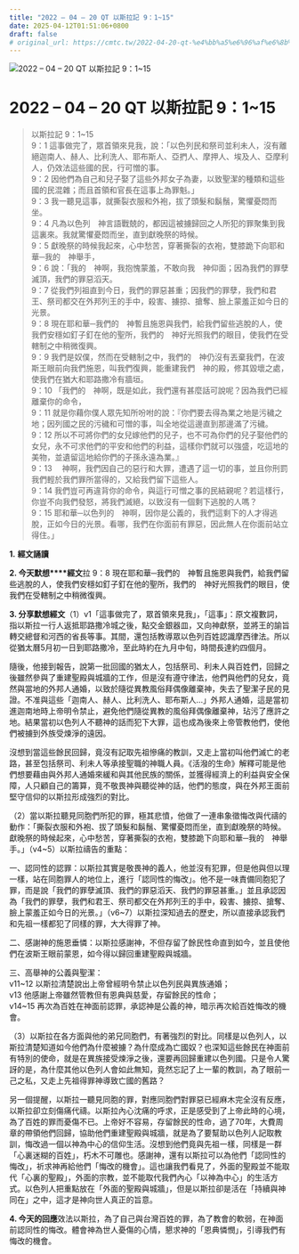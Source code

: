 ```yaml
---
title: "2022 – 04 – 20 QT 以斯拉記 9：1~15"
date: 2025-04-12T01:51:06+0800
draft: false
# original_url: https://cmtc.tw/2022-04-20-qt-%e4%bb%a5%e6%96%af%e6%8b%89%e8%a8%98-9%ef%bc%9a115
---
```


![2022 – 04 – 20 QT 以斯拉記 9：1\~15](/images/qt.jpg   "2022 – 04 – 20 QT 以斯拉記 9：1\~15")

# 2022 – 04 – 20 QT 以斯拉記 9：1\~15

> 以斯拉記 9：1\~15  
> 9：1 這事做完了，眾首領來見我，說：「以色列民和祭司並利未人，沒有離絕迦南人、赫人、比利洗人、耶布斯人、亞捫人、摩押人、埃及人、亞摩利人，仍效法這些國的民，行可憎的事。  
> 9：2 因他們為自己和兒子娶了這些外邦女子為妻，以致聖潔的種類和這些國的民混雜；而且首領和官長在這事上為罪魁。」  
> 9：3 我一聽見這事，就撕裂衣服和外袍，拔了頭髮和鬍鬚，驚懼憂悶而坐。  
> 9：4 凡為以色列　神言語戰兢的，都因這被擄歸回之人所犯的罪聚集到我這裏來。我就驚懼憂悶而坐，直到獻晚祭的時候。  
> 9：5 獻晚祭的時候我起來，心中愁苦，穿著撕裂的衣袍，雙膝跪下向耶和華─我的　神舉手，  
> 9：6 說：「我的　神啊，我抱愧蒙羞，不敢向我　神仰面；因為我們的罪孽滅頂，我們的罪惡滔天。  
> 9：7 從我們列祖直到今日，我們的罪惡甚重；因我們的罪孽，我們和君王、祭司都交在外邦列王的手中，殺害、擄掠、搶奪、臉上蒙羞正如今日的光景。  
> 9：8 現在耶和華─我們的　神暫且施恩與我們，給我們留些逃脫的人，使我們安穩如釘子釘在他的聖所，我們的　神好光照我們的眼目，使我們在受轄制之中稍微復興。  
> 9：9 我們是奴僕，然而在受轄制之中，我們的　神仍沒有丟棄我們，在波斯王眼前向我們施恩，叫我們復興，能重建我們　神的殿，修其毀壞之處，使我們在猶大和耶路撒冷有牆垣。  
> 9：10 「我們的　神啊，既是如此，我們還有甚麼話可說呢？因為我們已經離棄你的命令，  
> 9：11 就是你藉你僕人眾先知所吩咐的說：『你們要去得為業之地是污穢之地；因列國之民的污穢和可憎的事，叫全地從這邊直到那邊滿了污穢。  
> 9：12 所以不可將你們的女兒嫁他們的兒子，也不可為你們的兒子娶他們的女兒，永不可求他們的平安和他們的利益，這樣你們就可以強盛，吃這地的美物，並遺留這地給你們的子孫永遠為業。』  
> 9：13 　神啊，我們因自己的惡行和大罪，遭遇了這一切的事，並且你刑罰我們輕於我們罪所當得的，又給我們留下這些人。  
> 9：14 我們豈可再違背你的命令，與這行可憎之事的民結親呢？若這樣行，你豈不向我們發怒，將我們滅絕，以致沒有一個剩下逃脫的人嗎？  
> 9：15 耶和華─以色列的　神啊，因你是公義的，我們這剩下的人才得逃脫，正如今日的光景。看哪，我們在你面前有罪惡，因此無人在你面前站立得住。」

**1.** **經文誦讀**

**2. 今天默想****經文**拉 9：8 現在耶和華─我們的　神暫且施恩與我們，給我們留些逃脫的人，使我們安穩如釘子釘在他的聖所，我們的　神好光照我們的眼目，使我們在受轄制之中稍微復興。

**3. 分享默想經文**（1）v1「這事做完了，眾首領來見我」，「這事」：原文複數詞，指以斯拉一行人返抵耶路撒冷城之後，點交金銀器皿，又向神獻祭，並將王的諭旨轉交總督和河西的省長等事。其間，還包括教導眾以色列百姓認識摩西律法。所以從猶太曆5月初一日到耶路撒冷，至此時約在九月中旬，時間長達約四個月。

隨後，他接到報告，說第一批回國的猶太人，包括祭司、利未人與百姓們，回歸之後雖然參與了重建聖殿與城牆的工作，但是沒有遵守律法，他們與他們的兒女，竟然與當地的外邦人通婚，以致於隨從異教風俗拜偶像離棄神，失去了聖潔子民的見證。不准與這些「迦南人、赫人、比利洗人、耶布斯人…」外邦人通婚，這是當初進迦南地時上帝明令禁止，避免他們隨從異教的風俗拜偶像離棄神，玷污了應許之地。結果當初以色列人不聽神的話而犯下大罪，這也成為後來上帝管教他們，使他們被擄到外族受煉淨的遠因。

沒想到當這些餘民回歸，竟沒有記取先祖慘痛的教訓，又走上當初叫他們滅亡的老路，甚至包括祭司、利未人等承接聖職的神職人員。《活潑的生命》解釋可能是他們想要藉由與外邦人通婚來緩和與其他民族的關係，並獲得經濟上的利益與安全保障，人只顧自己的籌算，竟不敬畏神與聽從神的話，他們的態度，與在外邦王面前堅守信仰的以斯拉形成強烈的對比。

（2）當以斯拉聽見同胞們所犯的罪，極其悲憤，他做了一連串象徵悔改與代禱的動作：「撕裂衣服和外袍、拔了頭髮和鬍鬚、驚懼憂悶而坐，直到獻晚祭的時候。獻晚祭的時候起來，心中愁苦，穿著撕裂的衣袍，雙膝跪下向耶和華─我的　神舉手。」（v4\~5）以斯拉禱告的重點：

一、認同性的認罪：以斯拉其實是敬畏神的義人，他並沒有犯罪，但是他與但以理一樣，站在同胞罪人的地位上，進行「認同性的悔改」。他不是一味責備同胞犯了罪，而是說「我們的罪孽滅頂、我們的罪惡滔天、我們的罪惡甚重。」並且承認因為「我們的罪孽，我們和君王、祭司都交在外邦列王的手中，殺害、擄掠、搶奪、臉上蒙羞正如今日的光景。」（v6\~7）以斯拉深知過去的歷史，所以直接承認我們和先祖一樣都犯了同樣的罪，大大得罪了神。

二、感謝神的施恩垂憐：以斯拉感謝神，不但存留了餘民性命直到如今，並且使他們在波斯王眼前蒙恩，如今得以歸回重建聖殿與城牆。

三、高舉神的公義與聖潔：  
v11\~12 以斯拉清楚說出上帝曾經明令禁止以色列民與異族通婚；  
v13 他感謝上帝雖然管教但有恩典與慈愛，存留餘民的性命；  
v14\~15 再次為百姓在神面前認罪，承認神是公義的神，暗示再次給百姓悔改的機會。

（3）以斯拉在各方面與他的弟兄同胞們，有著強烈的對比。同樣是以色列人，以斯拉清楚知道如今他們為什麼被擄？為什麼成為亡國奴？也深知這些餘民在神面前有特別的使命，就是在異族接受煉淨之後，還要再回歸重建以色列國。只是令人驚訝的是，為什麼其他以色列人會如此無知，竟然忘記了上一輩的教訓，為了眼前一己之私，又走上先祖得罪神導致亡國的舊路？

另一個提醒，以斯拉一聽見同胞的罪，對應同胞們對罪惡已經麻木完全沒有反應，以斯拉卻立刻傷痛代禱。以斯拉內心沈痛的呼求，正是感受到了上帝此時的心境，為了百姓的罪而憂傷不已。上帝好不容易，存留餘民的性命，過了70年，大費周章的帶領他們回歸，協助他們重建聖殿與城牆，就是為了要幫助以色列人記取教訓，悔改過一個以神為中心的信仰生活。沒想到他們竟與先祖一樣，同樣是一群「心裏迷糊的百姓」，朽木不可雕也。感謝神，還有以斯拉可以為他們「認同性的悔改」，祈求神再給他們「悔改的機會」。這也讓我們看見了，外面的聖殿並不能取代「心裏的聖殿」，外面的宗教，並不能取代我們內心「以神為中心」的生活方式。以色列人把重點放在「外面的聖殿與城牆」，但是以斯拉卻是活在「持續與神同在」之中，這才是神向世人真正的旨意。

**4. 今天的回應**效法以斯拉，為了自己與台灣百姓的罪，為了教會的軟弱，在神面前認同性的悔改。體會神為世人憂傷的心情，懇求神的「恩典憐憫」，引導我們有悔改的機會。